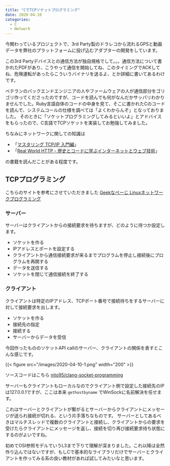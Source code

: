 ```yaml
---
title: "CでTCPソケットプログラミング"
date: 2020-04-10
categories:
  - C
  - Network
---
```


今関わっているプロジェクトで、3rd Party製のドラレコから流れるGPSと動画データを弊社のプラットフォームに投げ込むアダプターの開発をしています。

この3rd Partyデバイスとの通信方法が独自規格でして。。。通信方法について書かれたPDFがあり、こうやって通信を開始してね、このタイミングでACKしてね、危険運転があったらこういうバイナリを送るよ、とか詳細に書いてあるわけです。

ベテランのバックエンドエンジニアの人やファームウェアの人が通信部分をゴリゴリ作ってくださったのですが、コードを読んでも何がなんだかサッパリわかりませんでした。Ruby言語自体のコードの中身を見て、そこに書かれたCのコードを読んで、システムコールの仕様を調べては「よくわからんぞ」となっておりました。
そのときに「ソケットプログラミングしてみるといいよ」とアドバイスをもらったので、C言語でTCPソケットを実装してお勉強してみました。

ちなみにネットワークに関しての知識は
- 「[マスタリング TCP/IP 入門編](https://www.amazon.co.jp/dp/B0827QNDNT/)」
- 「[Real World HTTP - 歴史とコードに学ぶインターネットとウェブ技術](https://www.amazon.co.jp/dp/4873118042/)」

の書籍を読んだことがある程度です。

## TCPプログラミング

こちらのサイトを参考にさせていただきました
[Geekなぺーじ Linuxネットワークプログラミング](https://www.geekpage.jp/programming/linux-network/)

### サーバー
サーバーはクライアントからの接続要求を待ちますが、どのように待つか設定します。

- ソケットを作る
- IPアドレスとポートを設定する
- クライアントから通信接続要求が来るまでプログラムを停止し接続後にプログラムを再開する
- データを送信する
- ソケットを閉じて通信接続を終了する

### クライアント
クライアントは特定のIPアドレス、TCPポート番号で接続待ちをするサーバーに対して接続要求を出します。

- ソケットを作る
- 接続先の指定
- 接続する
- サーバーからデータを受信

今回作ったもののソケットAPI callのサーバー、クライアントの関係を表すとこんな感じです。

{{< figure src="/images/2020-04-10-1.png" width="200" >}}

ソースコードはこちら [nito95/clang-socket-programming](https://github.com/nito95/clang-socket-programming)

サーバーもクライアントもローカルなのでクライアント側で設定した接続先のIPは127.0.0.1ですが、ここは本来 `gethostbyname` でWinSockに名前解決を任せます。

これはサーバーとクライアントが繋がるとサーバーからクライアントにメッセージが送られ接続が切れる、という片手落ちなものです。
サーバーとしてあるべきはマルチスレッドで複数のクライアントと接続し、クライアントからの要求を受けたらクライアントにメッセージを返し、接続を切り再び接続要求待ち状態にするのがよいですね。

初めてOSI参照モデルでいうL3まで下りて理解が深まりました。これ以降は全然作り込んではないですが、もしCで基本的なライブラリだけでサーバーとクライアントを作ってみる系の良い教材があれば試してみたいなと思います。
